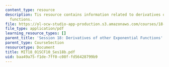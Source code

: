 ```yaml
---
content_type: resource
description: Tis resource contains information related to derivatives of other exponential
  functions.
file: https://ol-ocw-studio-app-production.s3.amazonaws.com/courses/18-01sc-single-variable-calculus-fall-2010/baa49a75f1de7ff0c08ffd56428799b9_MIT18_01SCF10_Ses18b.pdf
file_type: application/pdf
learning_resource_types: []
parent_title: 'Session 18: Derivatives of other Exponential Functions'
parent_type: CourseSection
resourcetype: Document
title: MIT18_01SCF10_Ses18b.pdf
uid: baa49a75-f1de-7ff0-c08f-fd56428799b9
---
```

